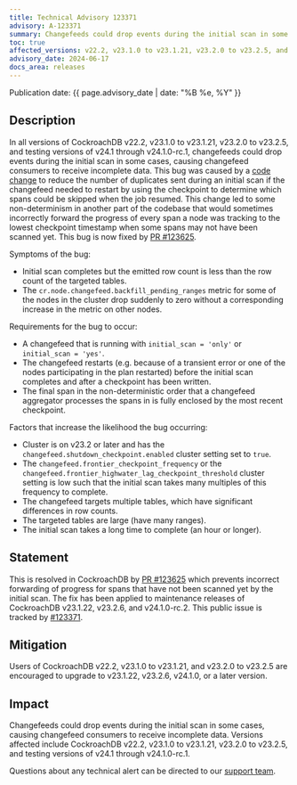```yaml
---
title: Technical Advisory 123371
advisory: A-123371
summary: Changefeeds could drop events during the initial scan in some cases, causing changefeed consumers to receive incomplete data.
toc: true
affected_versions: v22.2, v23.1.0 to v23.1.21, v23.2.0 to v23.2.5, and testing versions of v24.1 through v24.1.0-rc.1
advisory_date: 2024-06-17
docs_area: releases
---
```


Publication date: {{ page.advisory_date | date: "%B %e, %Y" }}

## Description

In all versions of CockroachDB v22.2, v23.1.0 to v23.1.21, v23.2.0 to v23.2.5, and testing versions of v24.1 through v24.1.0-rc.1, changefeeds could drop events during the initial scan in some cases, causing changefeed consumers to receive incomplete data. This bug was caused by a [code change](https://github.com/cockroachdb/cockroach/commit/0eda54018b9676f855efcd90bfdd0c486c97bfdd) to reduce the number of duplicates sent during an initial scan if the changefeed needed to restart by using the checkpoint to determine which spans could be skipped when the job resumed. This change led to some non-determinism in another part of the codebase that would sometimes incorrectly forward the progress of every span a node was tracking to the lowest checkpoint timestamp when some spans may not have been scanned yet. This bug is now fixed by [PR #123625](https://github.com/cockroachdb/cockroach/pull/123625).

Symptoms of the bug:

- Initial scan completes but the emitted row count is less than the row count of the targeted tables.
- The `cr.node.changefeed.backfill_pending_ranges` metric for some of the nodes in the cluster drop suddenly to zero without a corresponding increase in the metric on other nodes.

Requirements for the bug to occur:

- A changefeed that is running with `initial_scan = 'only'` or `initial_scan = 'yes'`.
- The changefeed restarts (e.g. because of a transient error or one of the nodes participating in the plan restarted) before the initial scan completes and after a checkpoint has been written.
- The final span in the non-deterministic order that a changefeed aggregator processes the spans in is fully enclosed by the most recent checkpoint.

Factors that increase the likelihood the bug occurring:

- Cluster is on v23.2 or later and has the `changefeed.shutdown_checkpoint.enabled` cluster setting set to `true`.
- The `changefeed.frontier_checkpoint_frequency` or the `changefeed.frontier_highwater_lag_checkpoint_threshold` cluster setting is low such that the initial scan takes many multiples of this frequency to complete.
- The changefeed targets multiple tables, which have significant differences in row counts.
- The targeted tables are large (have many ranges).
- The initial scan takes a long time to complete (an hour or longer).

## Statement

This is resolved in CockroachDB by [PR #123625](https://github.com/cockroachdb/cockroach/pull/123625) which prevents incorrect forwarding of progress for spans that have not been scanned yet by the initial scan.
The fix has been applied to maintenance releases of CockroachDB v23.1.22, v23.2.6, and v24.1.0-rc.2.
This public issue is tracked by [#123371](https://github.com/cockroachdb/cockroach/issues/123371).

## Mitigation

Users of CockroachDB v22.2, v23.1.0 to v23.1.21, and v23.2.0 to v23.2.5 are encouraged to upgrade to v23.1.22, v23.2.6, v24.1.0, or a later version.

## Impact

Changefeeds could drop events during the initial scan in some cases, causing changefeed consumers to receive incomplete data. Versions affected include CockroachDB v22.2, v23.1.0 to v23.1.21, v23.2.0 to v23.2.5, and testing versions of v24.1 through v24.1.0-rc.1.

Questions about any technical alert can be directed to our [support team](https://support.cockroachlabs.com/).
